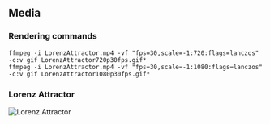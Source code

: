 ## Media
### Rendering commands
`ffmpeg -i LorenzAttractor.mp4 -vf "fps=30,scale=-1:720:flags=lanczos" -c:v gif LorenzAttractor720p30fps.gif*`  
`ffmpeg -i LorenzAttractor.mp4 -vf "fps=30,scale=-1:1080:flags=lanczos" -c:v gif LorenzAttractor1080p30fps.gif*`
### Lorenz Attractor
![Lorenz Attractor](media/LorenzAttractor720p30fps.gif)
